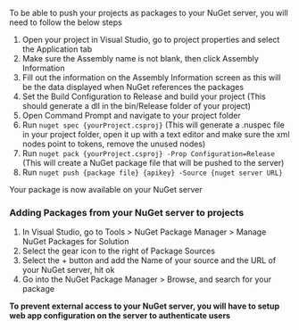 To be able to push your projects as packages to your NuGet server, you will need to follow the below steps

1. Open your project in Visual Studio, go to project properties and select the Application tab
2. Make sure the Assembly name is not blank, then click Assembly Information
3. Fill out the information on the Assembly Information screen as this will be the data displayed when NuGet references the packages
4. Set the Build Configuration to Release and build your project (This should generate a dll in the bin/Release folder of your project)
5. Open Command Prompt and navigate to your project folder
6. Run `nuget spec {yourProject.csproj}` (This will generate a .nuspec file in your project folder, open it up with a text editor and make sure the xml nodes point to tokens, remove the unused nodes)
7. Run `nuget pack {yourProject.csproj} -Prop Configuration=Release` (This will create a NuGet package file that will be pushed to the server)
8. Run `nuget push {package file} {apikey} -Source {nuget server URL}` 

Your package is now available on your NuGet server

### Adding Packages from your NuGet server to projects
1. In Visual Studio, go to Tools > NuGet Package Manager > Manage NuGet Packages for Solution
2. Select the gear icon to the right of Package Sources
3. Select the + button and add the Name of your source and the URL of your NuGet server, hit ok
4. Go into the NuGet Package Manager > Browse, and search for your package

**To prevent external access to your NuGet server, you will have to setup web app configuration on the server to authenticate users**